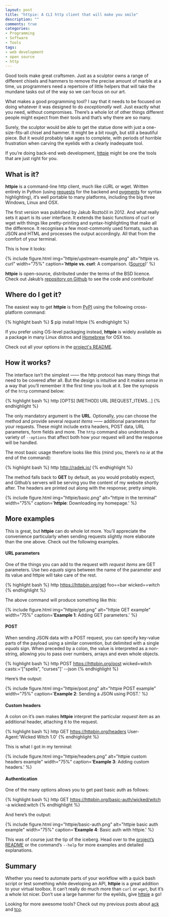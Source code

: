 ```yaml
---
layout: post
title: "httpie: A CLI http client that will make you smile"
description: ""
comments: true
categories:
- Programming
- Software
- Tools
tags:
- web development
- open source
- http
---
```


Good tools make great craftsmen. Just as a sculptor owns a range of different
chisels and hammers to remove the precise amount of marble at a time, us
programmers need a repertoire of little helpers that will take the mundane
tasks out of the way so we can focus on our art.

What makes a good programming tool? I say that it needs to be focused on doing
whatever it was designed to do _exceptionally well_. Just exactly what you
need, without compromises. There’s a whole lot of other things different people
might expect from their tools and that’s why there are so many.

Surely, the sculptor would be able to get the statue done with just a
one-size-fits-all chisel and hammer. It might be a bit rough, but still a
beautiful piece. But it would probably take ages to complete, with periods of
horrible frustration when carving the eyelids with a clearly inadequate tool.

If you’re doing back-end web development, [httpie](http://httpie.org/) might be
one the tools that are just right for you.

## What is it?

**httpie** is a command-line http client, much like cURL or wget. Written
entirely in Python (using
[requests](http://docs.python-requests.org/en/latest/) for the backend and
[pygments](http://pygments.org/) for syntax highlighting), it’s well portable
to many platforms, including the big three Windows, Linux and OSX.

The first version was published by Jakub Roztočil in 2012. And what really sets
it apart is its user interface. It extends the basic functions of curl or wget
with things like pretty-printing and syntax-highlighting that make all the
difference. It recognises a few most-commonly used formats, such as JSON and
HTML and processes the output accordingly. All that from the comfort of your
terminal.

This is how it looks:

{% include figure.html img="httpie/upstream-example.png" alt="httpie vs. curl" width="75%" caption='<strong>httpie vs. curl</strong>: A comparison. (<a href="https://github.com/jkbrzt/httpie">Source</a>)' %}

**httpie** is open-source, distributed under the terms of the BSD licence.
Check out Jakub’s [repository on Github](https://github.com/jkbrzt/httpie) to
see the code and contribute!

## Where do I get it?

The easiest way to get **httpie** is from [PyPI](https://pypi.python.org/pypi)
using the following cross-platform command:

{% highlight bash %}
$ pip install httpie
{% endhighlight %}

If you prefer using OS-level packaging instead, **httpie** is widely available
as a package in many Linux distros and [Homebrew](http://brew.sh/) for OSX too.

Check out all your options in the [project's
README](https://github.com/jkbrzt/httpie#installation).

## How it works?

The interface isn’t the simplest —— the http protocol has many things that need
to be covered after all. But the design is intuitive and it _makes sense_ in a
way that you’ll remember it the first time you look at it. See the synopsis of
the `http` command below:

{% highlight bash %}
http [OPTS] [METHOD] URL [REQUEST_ITEMS...]
{% endhighlight %}

The only mandatory argument is the **URL**. Optionally, you can choose the
method and provide several _request items_ ——  additional parameters for your
requests. These might include extra headers, POST data, URL parameters, form
fields and more. The `http` command also understands a variety of `--options`
that affect both how your request will and the response will be handled.

The most basic usage therefore looks like this (mind you, there’s no _ie_ at
the end of the command):

{% highlight bash %}
http http://radek.io/
{% endhighlight %}

The method falls back to **GET** by default, as you would probably expect, and
Github’s servers will be serving you the content of my website shortly after.
The headers are printed out along with the response; pretty simple.

{% include figure.html img="httpie/basic.png" alt="httpie in the terminal" width="75%" caption='<strong>httpie</strong>: Downloading my homepage.' %}

## More examples

This is great, but **httpie** can do whole lot more. You’ll appreciate the
convenience particularly when sending requests slightly more elaborate than the
one above. Check out the following examples.

#### URL parameters

One of the things you can add to the request with _request items_ are GET
parameters. Use two _equals_ signs between the name of the parameter and its
value and httpie will take care of the rest.

{% highlight bash %}
http https://httpbin.org/get foo==bar wicked==witch
{% endhighlight %}

The above command will produce something like this:

{% include figure.html img="httpie/get.png" alt="httpie GET example" width="75%" caption='<strong>Example 1</strong>: Adding GET parameters.' %}

#### POST

When sending JSON data with a POST request, you can specify key-value parts of
the payload using a similar convention, but delimited with a single _equals_
sign. When preceded by a colon, the value is interpreted as a non-string,
allowing you to pass over numbers, arrays and even whole objects.

{% highlight bash %}
http POST https://httpbin.org/post wicked=witch casts:='["spells", "curses"]' --json
{% endhighlight %}

Here’s the output:

{% include figure.html img="httpie/post.png" alt="httpie POST example" width="75%" caption='<strong>Example 2</strong>: Sending a JSON using POST.' %}

#### Custom headers

A colon on it’s own makes **httpie** interpret the particular _request item_ as
an additional header, attaching it to the request.

{% highlight bash %}
http GET https://httpbin.org/headers User-Agent:'Wicked Witch 1.0'
{% endhighlight %}

This is what I got in my terminal:

{% include figure.html img="httpie/headers.png" alt="httpie custom headers example" width="75%" caption='<strong>Example 3</strong>: Adding custom headers.' %}

#### Authentication

One of the many options allows you to get past basic auth as follows:

{% highlight bash %}
http GET https://httpbin.org/basic-auth/wicked/witch -a wicked:witch
{% endhighlight %}

And here’s the output:

{% include figure.html img="httpie/basic-auth.png" alt="httpie basic auth example" width="75%" caption='<strong>Example 4</strong>: Basic auth with httpie.' %}

This was of course just the tip of the iceberg. Head over to the [project’s
README](https://github.com/jkbrzt/httpie/blob/master/README.rst) or the
command’s `--help` for more examples and detailed explanations.

## Summary

Whether you need to automate parts of your workflow with a quick bash script or
test something while developing an API, **httpie** is a great addition to your
virtual toolbox. It can’t really do much more than `curl` or `wget`, but it’s a
whole lot nicer. Don’t use a large hammer for the eyelids, give
[httpie](https://github.com/jkbrzt/httpie) a go!

Looking for more awesome tools? Check out my previous posts about
[ack](http://radek.io/2014/08/25/ack/) and
[tco](http://radek.io/2014/03/30/tco/).
